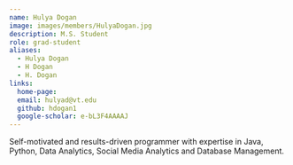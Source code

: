```yaml
---
name: Hulya Dogan
image: images/members/HulyaDogan.jpg
description: M.S. Student
role: grad-student
aliases:
  - Hulya Dogan
  - H Dogan
  - H. Dogan
links:
  home-page: 
  email: hulyad@vt.edu
  github: hdogan1
  google-scholar: e-bL3F4AAAAJ
---
```


Self-motivated and results-driven programmer with expertise in Java, Python, Data Analytics, Social Media Analytics and Database Management.